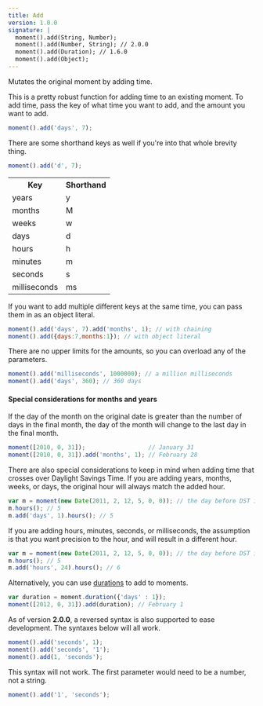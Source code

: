```yaml
---
title: Add
version: 1.0.0
signature: |
  moment().add(String, Number);
  moment().add(Number, String); // 2.0.0
  moment().add(Duration); // 1.6.0
  moment().add(Object);
---
```



Mutates the original moment by adding time.

This is a pretty robust function for adding time to an existing moment. To add time, pass the key of what time you want to add, and the amount you want to add.

```javascript
moment().add('days', 7);
```

There are some shorthand keys as well if you're into that whole brevity thing.

```javascript
moment().add('d', 7);
```

<table class="table table-striped table-bordered">
  <tbody>
    <tr>
      <th>Key</th>
      <th>Shorthand</th>
    </tr>
    <tr>
      <td>years</td>
      <td>y</td>
    </tr>
    <tr>
      <td>months</td>
      <td>M</td>
    </tr>
    <tr>
      <td>weeks</td>
      <td>w</td>
    </tr>
    <tr>
      <td>days</td>
      <td>d</td>
    </tr>
    <tr>
      <td>hours</td>
      <td>h</td>
    </tr>
    <tr>
      <td>minutes</td>
      <td>m</td>
    </tr>
    <tr>
      <td>seconds</td>
      <td>s</td>
    </tr>
    <tr>
      <td>milliseconds</td>
      <td>ms</td>
    </tr>
  </tbody>
</table>

If you want to add multiple different keys at the same time, you can pass them in as an object literal.

```javascript
moment().add('days', 7).add('months', 1); // with chaining
moment().add({days:7,months:1}); // with object literal
```

There are no upper limits for the amounts, so you can overload any of the parameters.

```javascript
moment().add('milliseconds', 1000000); // a million milliseconds
moment().add('days', 360); // 360 days
```

#### Special considerations for months and years

If the day of the month on the original date is greater than the number of days in the final month,
the day of the month will change to the last day in the final month.

```javascript
moment([2010, 0, 31]);                  // January 31
moment([2010, 0, 31]).add('months', 1); // February 28
```

There are also special considerations to keep in mind when adding time that crosses over Daylight Savings Time.
If you are adding years, months, weeks, or days, the original hour will always match the added hour.

```javascript
var m = moment(new Date(2011, 2, 12, 5, 0, 0)); // the day before DST in the US
m.hours(); // 5
m.add('days', 1).hours(); // 5
```

If you are adding hours, minutes, seconds, or milliseconds, the assumption is that you want precision to the hour, and will result in a different hour.

```javascript
var m = moment(new Date(2011, 2, 12, 5, 0, 0)); // the day before DST in the US
m.hours(); // 5
m.add('hours', 24).hours(); // 6
```

Alternatively, you can use [durations](#/durations/) to add to moments.

```javascript
var duration = moment.duration({'days' : 1});
moment([2012, 0, 31]).add(duration); // February 1
```

As of version **2.0.0**, a reversed syntax is also supported to ease development. The syntaxes below will all work.

```javascript
moment().add('seconds', 1);
moment().add('seconds', '1');
moment().add(1, 'seconds');
```

This syntax will not work. The first parameter would need to be a number, not a string.

```javascript
moment().add('1', 'seconds');
```

